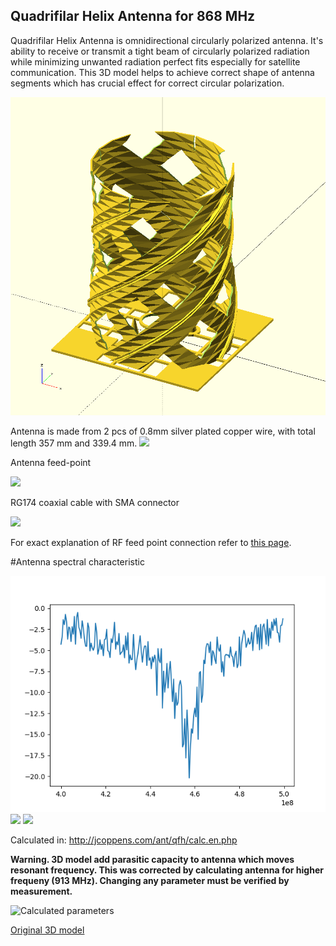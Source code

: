 ## Quadrifilar Helix Antenna for 868 MHz
Quadrifilar Helix Antenna is omnidirectional circularly polarized antenna. It's ability to receive or transmit a tight beam of
circularly polarized radiation while minimizing unwanted radiation perfect fits especially for satellite communication. This 3D model helps to achieve correct shape of antenna segments which has crucial effect for correct circular polarization.

![light 3D printable QFH antenna design](pictures/QFH-Antenna.png)


Antenna is made from 2 pcs of 0.8mm silver plated copper wire, with total length 357 mm and 339.4 mm.
<img src="pictures/QFH-Antenna-868MHz.jpg" width="400" />

Antenna feed-point

<img src="pictures/QFH-Antenna-868MHz-feed.jpg" width="400" />

RG174 coaxial cable with SMA connector

<img src="pictures/QFH-Antenna-868MHz-connector.jpg" width="400" />

For exact explanation of RF feed point connection refer to [this page](https://uuki.kapsi.fi/qha_simul.html).

#Antenna spectral characteristic

<img src="pictures/QFH-Antenna-868MHz-S11.png" />
<img src="pictures/QFH-Antenna-868MHz-SmithChart.png" />
<img src="pictures/QFH-Antenna-868MHz-VSWR.png" />

Calculated in:
http://jcoppens.com/ant/qfh/calc.en.php

<b>Warning. 3D model add parasitic capacity to antenna which moves resonant frequency. This was corrected by calculating antenna for higher frequeny (913 MHz). Changing any parameter must be verified by measurement.</b>

![Calculated parameters](https://github.com/cernohorsky/QFH-Antenna-868MHz/blob/master/pictures/QFH-Antenna-868MHz-Param.jpg)

[Original 3D model](http://www.thingiverse.com/thing:634205)
